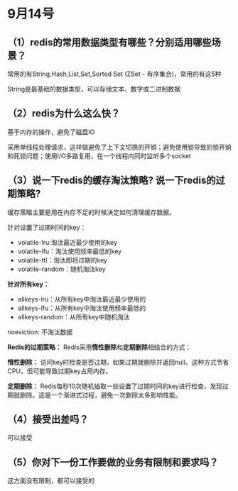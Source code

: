 # 9月14号

## （1）redis的常用数据类型有哪些？分别适用哪些场景？

常用的有String,Hash,List,Set,Sorted Set (ZSet - 有序集合)，常用的有这5种

String是最基础的数据类型，可以存储文本、数字或二进制数据

## （2）redis为什么这么快？

基于内存的操作，避免了磁盘IO

采用单线程处理请求，这样做避免了上下文切换的开销；避免使用锁导致的锁开销和死锁问题；使用I/O多路复用，在一个线程内同时监听多个socket



## （3）说一下redis的缓存淘汰策略? 说一下redis的过期策略?

缓存策略主要是用在内存不足的时候决定如何清理缓存数据。

针对设置了过期时间的key：

- volatile-lru:淘汰最近最少使用的key
- volatile-lfu：淘汰使用频率最低的key
- volatile-ttl：淘汰即将过期的key
- volatile-random：随机淘汰key

**针对所有key：**

- allkeys-lru：从所有key中淘汰最近最少使用的
- allkeys-lfu：从所有key中淘汰使用频率最低的
- allkeys-random：从所有key中随机淘汰

noeviction: 不淘汰数据

**Redis的过期策略：** Redis采用**惰性删除**和**定期删除**相结合的方式：

**惰性删除：** 访问key时检查是否过期，如果过期就删除并返回null。这种方式节省CPU，但可能导致过期key占用内存。

**定期删除：** Redis每秒10次随机抽取一些设置了过期时间的key进行检查，发现过期就删除。这是一个渐进式过程，避免一次删除太多影响性能。



## （4）接受出差吗？

可以接受

## （5）你对下一份工作要做的业务有限制和要求吗？

这方面没有限制，都可以接受的